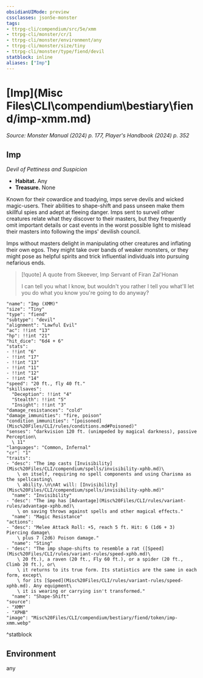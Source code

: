 ```yaml
---
obsidianUIMode: preview
cssclasses: json5e-monster
tags:
- ttrpg-cli/compendium/src/5e/xmm
- ttrpg-cli/monster/cr/1
- ttrpg-cli/monster/environment/any
- ttrpg-cli/monster/size/tiny
- ttrpg-cli/monster/type/fiend/devil
statblock: inline
aliases: ["Imp"]
---
```

# [Imp](Misc Files\CLI\compendium\bestiary\fiend/imp-xmm.md)
*Source: Monster Manual (2024) p. 177, Player's Handbook (2024) p. 352*  

## Imp

*Devil of Pettiness and Suspicion*

- **Habitat.** Any  
- **Treasure.** None  

Known for their cowardice and toadying, imps serve devils and wicked magic-users. Their abilities to shape-shift and pass unseen make them skillful spies and adept at fleeing danger. Imps sent to surveil other creatures relate what they discover to their masters, but they frequently omit important details or cast events in the worst possible light to mislead their masters into following the imps' devilish council.

Imps without masters delight in manipulating other creatures and inflating their own egos. They might take over bands of weaker monsters, or they might pose as helpful spirits and trick influential individuals into pursuing nefarious ends.

> [!quote] A quote from Skeever, Imp Servant of Firan Zal'Honan  
> 
> I can tell you what I know, but wouldn't you rather I tell you what'll let you do what you know you're going to do anyway?


```statblock
"name": "Imp (XMM)"
"size": "Tiny"
"type": "fiend"
"subtype": "devil"
"alignment": "Lawful Evil"
"ac": !!int "13"
"hp": !!int "21"
"hit_dice": "6d4 + 6"
"stats":
- !!int "6"
- !!int "17"
- !!int "13"
- !!int "11"
- !!int "12"
- !!int "14"
"speed": "20 ft., fly 40 ft."
"skillsaves":
  "Deception": !!int "4"
  "Stealth": !!int "5"
  "Insight": !!int "3"
"damage_resistances": "cold"
"damage_immunities": "fire, poison"
"condition_immunities": "[poisoned](Misc%20Files/CLI/rules/conditions.md#Poisoned)"
"senses": "darkvision 120 ft. (unimpeded by magical darkness), passive Perception\
  \ 11"
"languages": "Common, Infernal"
"cr": "1"
"traits":
- "desc": "The imp casts [Invisibility](Misc%20Files/CLI/compendium/spells/invisibility-xphb.md)\
    \ on itself, requiring no spell components and using Charisma as the spellcasting\
    \ ability.\n\nAt will: [Invisibility](Misc%20Files/CLI/compendium/spells/invisibility-xphb.md)"
  "name": "Invisibility"
- "desc": "The imp has [Advantage](Misc%20Files/CLI/rules/variant-rules/advantage-xphb.md)\
    \ on saving throws against spells and other magical effects."
  "name": "Magic Resistance"
"actions":
- "desc": "Melee Attack Roll: +5, reach 5 ft. Hit: 6 (1d6 + 3) Piercing damage\
    \ plus 7 (2d6) Poison damage."
  "name": "Sting"
- "desc": "The imp shape-shifts to resemble a rat ([Speed](Misc%20Files/CLI/rules/variant-rules/speed-xphb.md)\
    \ 20 ft.), a raven (20 ft., Fly 60 ft.), or a spider (20 ft., Climb 20 ft.), or\
    \ it returns to its true form. Its statistics are the same in each form, except\
    \ for its [Speed](Misc%20Files/CLI/rules/variant-rules/speed-xphb.md). Any equipment\
    \ it is wearing or carrying isn't transformed."
  "name": "Shape-Shift"
"source":
- "XMM"
- "XPHB"
"image": "Misc%20Files/CLI/compendium/bestiary/fiend/token/imp-xmm.webp"
```
^statblock

## Environment

any